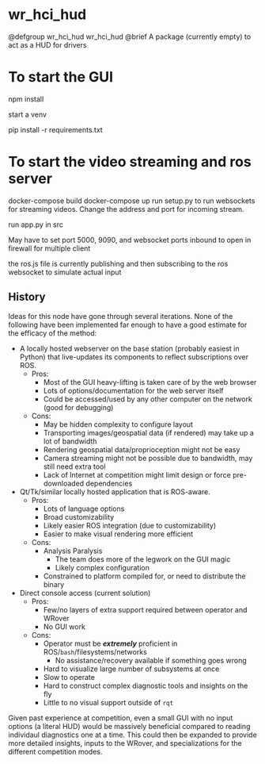 # wr_hci_hud

@defgroup wr_hci_hud wr_hci_hud
@brief A package (currently empty) to act as a HUD for drivers

# To start the GUI
npm install

start a venv

pip install -r requirements.txt

# To start the video streaming and ros server
docker-compose build
docker-compose up
run setup.py to run websockets for streaming videos. Change the address and port for incoming stream.

run app.py in src

May have to set port 5000, 9090, and websocket ports inbound to open in firewall for multiple client 

the ros.js file is currently publishing and then subscribing to the ros websocket to simulate actual input


## History

Ideas for this node have gone through several iterations.  None of the following have been implemented far enough to have a good estimate for the efficacy of the method:

* A locally hosted webserver on the base station (probably easiest in Python) that live-updates its components to reflect subscriptions over ROS.
  * Pros:
    * Most of the GUI heavy-lifting is taken care of by the web browser
    * Lots of options/documentation for the web server itself
    * Could be accessed/used by any other computer on the network (good for debugging)
  * Cons:
    * May be hidden complexity to configure layout
    * Transporting images/geospatial data (if rendered) may take up a lot of bandwidth
    * Rendering geospatial data/proprioception might not be easy
    * Camera streaming might not be possible due to bandwidth, may still need extra tool
    * Lack of Internet at competition might limit design or force pre-downloaded dependencies
* Qt/Tk/similar locally hosted application that is ROS-aware.
  * Pros:
    * Lots of language options
    * Broad customizability
    * Likely easier ROS integration (due to customizability)
    * Easier to make visual rendering more efficient
  * Cons:
    * Analysis Paralysis
      * The team does more of the legwork on the GUI magic
      * Likely complex configuration
    * Constrained to platform compiled for, or need to distribute the binary
* Direct console access (current solution)
  * Pros:
    * Few/no layers of extra support required between operator and WRover
    * No GUI work
  * Cons:
    * Operator must be ***extremely*** proficient in ROS/`bash`/filesystems/networks
      * No assistance/recovery available if something goes wrong
    * Hard to visualize large number of subsystems at once
    * Slow to operate
    * Hard to construct complex diagnostic tools and insights on the fly
    * Little to no visual support outside of `rqt`

Given past experience at competition, even a small GUI with no input options (a literal HUD) would be massively beneficial compared to reading individaul diagnostics one at a time.  This could then be expanded to provide more detailed insights, inputs to the WRover, and specializations for the different competition modes.

